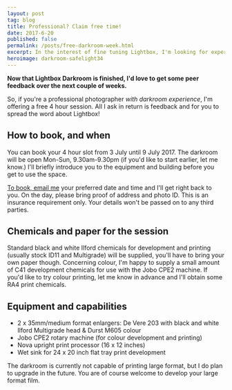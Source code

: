 ```yaml
---
layout: post
tag: blog
title: Professional? Claim free time!
date: 2017-6-20
published: false
permalink: /posts/free-darkroom-week.html
excerpt: In the interest of fine tuning Lightbox, I'm looking for experience film photographers to run it through its paces in July.
heroimage: darkroom-safelight34
---
```


**Now that Lightbox Darkroom is finished, I'd love to get some peer feedback over the next couple of weeks.**

So, if you're a professional photographer *with darkroom experience*, I'm offering a free 4 hour session. All I ask in return is feedback and for you to spread the word about Lightbox!

## How to book, and when

You can book your 4 hour slot from 3 July until 9 July 2017. The darkroom will be open Mon-Sun, 9.30am-9.30pm (if you'd like to start earlier, let me know.) I'll briefly introduce you to the equipment and building before you get to use the space.

[To book, email me](mailto:info@lightbox.photo) your preferred date and time and I'll get right back to you. On the day, please bring proof of address and photo ID. This is an insurance requirement only. Your details won't be passed on to any third parties.

## Chemicals and paper for the session

Standard black and white Ilford chemicals for development and printing (usually stock ID11 and Multigrade) will be supplied, you'll have to bring your own paper though. Concerning colour, I'm happy to supply a small amount of C41 development chemicals for use with the Jobo CPE2 machine. If you'd like to try colour printing, let me know in advance and I'll obtain some RA4 print chemicals.

## Equipment and capabilities

* 2 x 35mm/medium format enlargers: De Vere 203 with black and white Ilford Multigrade head & Durst M605 colour
* Jobo CPE2 rotary machine (for colour development and printing)
* Nova upright print processor (16 x 12 inches)
* Wet sink for 24 x 20 inch flat tray print development

The darkroom is currently not capable of printing large format, but I do plan to upgrade in the future. You are of course welcome to develop your large format film.
